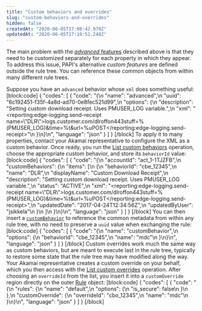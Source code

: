 ```yaml
---
title: "Custom behaviors and overrides"
slug: "custom-behaviors-and-overrides"
hidden: false
createdAt: "2020-06-05T17:08:42.970Z"
updatedAt: "2020-06-05T17:10:51.248Z"
---
```

The main problem with the [_advanced_ features](#advancedfeatures)
described above is that
they need to be customized separately for each property in which they
appear. To address this issue, PAPI's alternative _custom features_
are defined outside the rule tree. You can reference these common
objects from within many different rule trees.

Suppose you have an `advanced` behavior whose `xml` does something
useful:
[block:code]
{
  "codes": [
    {
      "code": "{\n  \"name\": \"advanced\",\n  \"uuid\": \"6c192451-f35f-4a8d-ad70-0e8fec521d99\",\n  \"options\": {\n    \"description\": \"Setting custom download receipt. Uses PMUSER_LOG variable.\",\n    \"xml\": \"<reporting:edge-logging.send-receipt name=\\\"DLR\\\"><hostname>logs.customer.com</hostname><url>/dlr</url><allow-cacheh>off</allow-cacheh><status>on</status><port>443</port><format>stuff=%(PMUSER_LOG)&amp;time=%t&amp;url=%u</format><method>POST</method></reporting:edge-logging.send-receipt>\"\n  }\n}\n",
      "language": "json"
    }
  ]
}
[/block]
To apply it to many properties, contact your Akamai representative to
configure the XML as a custom behavior. Once ready, you run the
[List custom behaviors](#getcustombehaviors) operation, choose the
appropriate custom behavior, and store its `behaviorId` value:
[block:code]
{
  "codes": [
    {
      "code": "{\n    \"accountId\": \"act_1-1TJZFB\",\n    \"customBehaviors\": {\n        \"items\": [\n            {\n                \"behaviorId\": \"cbe_12345\",\n                \"name\": \"DLR\",\n                \"displayName\": \"Custom Download Receipt\",\n                \"description\": \"Setting custom download receipt. Uses PMUSER_LOG variable.\",\n                \"status\": \"ACTIVE\",\n                \"xml\": \"<reporting:edge-logging.send-receipt name=\\\"DLR\\\"><hostname>logs.customer.com</hostname><url>/dlr</url><allow-cacheh>off</allow-cacheh><status>on</status><port>443</port><format>stuff=%(PMUSER_LOG)&amp;time=%t&amp;url=%u</format><method>POST</method></reporting:edge-logging.send-receipt>\",\n                \"updatedDate\": \"2017-04-24T12:34:56Z\",\n                \"updatedByUser\": \"jsikkela\"\n            }\n        ]\n    }\n}\n",
      "language": "json"
    }
  ]
}
[/block]
You can then insert a
[`customBehavior`]({{base.url}}/{{page.language}}/api/core_features/property_manager/vlatest.html#custombehavior)
to reference the common metadata from within any rule tree, with no
need to preserve a `uuid` value when exchanging the rule:
[block:code]
{
  "codes": [
    {
      "code": "{\n    \"name\": \"customBehavior\",\n    \"options\": {\n        \"behaviorId\": \"cbe_12345\",\n        \"name\": \"mdc\"\n    }\n}\n",
      "language": "json"
    }
  ]
}
[/block]
Custom overrides work much the same way as custom behaviors, but are
meant to execute last in the rule tree, typically to restore some
state that the rule tree may have modified along the way. Your Akamai
representative creates a custom override on your behalf, which you
then access with the
[List custom overrides](#getcustomoverrides)
operation. After choosing an `overrideId` from the list, you insert it
into a `customOverride` region directly on the outer
[Rule](#rule) object:
[block:code]
{
  "codes": [
    {
      "code": "{\n    \"rules\": {\n        \"name\": \"default\",\n        \"options\": {\n            \"is_secure\": false\n        }\n    },\n    \"customOverride\": {\n        \"overrideId\": \"cbo_12345\",\n        \"name\": \"mdc\"\n    }\n}\n",
      "language": "json"
    }
  ]
}
[/block]